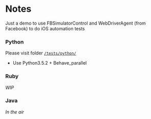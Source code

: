 
# Notes

Just a demo to use FBSimulatorControl and WebDriverAgent (from Facebook) to do iOS automation tests

### Python

Please visit folder [`/tests/python/`](/tests/python)

* Use Python3.5.2 + Behave_parallel

### Ruby

*WIP*

### Java

*In the air*
